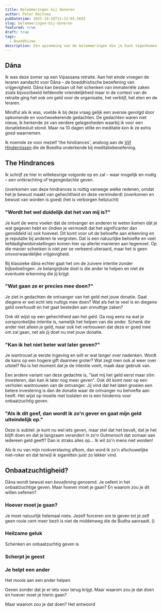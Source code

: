 ```yaml
---
title: Belemmeringen bij doneren
author: Peter Reitsma
pubDatetime: 2025-10-18T15:33:05.569Z
slug: belemmeringen-bij-doneren
featured: true
draft: true
tags:
  - Boeddhisme
description: Een opsomming van de belemmeringen die je kunt tegenkomen bij doneren.
---
```


## Dāna

Ik was deze zomer op een Vipassana retraite. Aan het einde vroegen de
leraren aandacht voor Dāna – de boeddhistische beoefening van vrijgevigheid. Dāna kan bestaan uit
het schenken van immateriële zaken zoals bijvoorbeeld liefdevolle vriendelijkheid maar in de context
van de retraite ging het ook om geld voor de organisatie, het verblijf, het eten en de leraren.

Mindful als ik was, voelde ik bij deze vraag gelijk een aversie gevolgd door opkomende en
voortwoekerende gedachten. De gedachten waren niet nieuw, ik herkende ze van eerdere
gelegenheden waarbij ik voor een donatiebesluit stond. Maar na 10 dagen stilte en meditatie kon
ik ze extra goed waarnemen.

Ik noemde ze voor mezelf 'the hindrances',
analoog aan de [Vijf Hindernissen](https://en.wikipedia.org/wiki/Five_hindrances) die de Boedha
onderkende bij meditatiebeoefening.

## The Hindrances

Ik schrijf ze hier in willekeurige volgorde op en zal – waar mogelijk en nodig – een
ontkrachting of tegengedachte geven. 

(overkomen van deze hindrances is nuttig vanwege welke
redenen, omdat het je bewust maakt van gehechtheid en deze verminderd) (overkomen en bewust van
worden is goed) (het is verborgen hebzucht)

### "Wordt het wel duidelijk dat het van mij is?"

Je kunt de wens voelen dat de ontvanger en anderen te weten komen
dát je wat gegeven hebt en (indien je vermoedt dat het significanter dan gemiddeld is) ook hoeveel.
Dit komt voor uit de behoefte aan erkenning en je reputatie bij anderen te vergroten. Dat is een
natuurlijke behoefte en veel liefdadigheidsinstellingen komen hier op allerlei manieren aan
tegemoet. Op die manier schenken is niet per se verkeerd uiteraard, maar het is geen onvoorwaardelijke
vrijgevigheid.

Bij klassieke dāna echter gaat het om de zuivere intentie zonder bijbedoelingen. Je belangrijkste
doel is die ander te helpen en niet de eventuele erkenning die jij krijgt.

### "Wat gaan ze er precies mee doen?"

Je ziet in gedachten de ontvanger van het geld met jouw donatie. Gaat diegene er wel echt iets
nuttigs mee doen? Wat als het te veel is en diegene geld overhoudt en het gaat besteden aan
onnuttige zaken?

Ook dit wijst op een gehechtheid aan het geld. Ga nog eens na wat je oorspronkelijke intentie is,
namelijk het helpen van die ander.
Schenk die ander niet alleen je geld, maar ook het vertrouwen dat deze er
goed mee om zal gaan, net als jij doet nu met jouw donatie.

### "Kan ik het niet beter wat later geven?"

Je wantrouwt je eerste ingeving en wilt er wat langer over nadenken. Wordt de kans op
een hogere gift daarmee groter? Wat zegt men ook al weer over uitstel? Nú is het moment dat je de
intentie voelt, maak daar gebruik van.

Een andere variant van deze gedachte is, "laat mij het geld eerst maar slim investeren, dan kan
ik later nog meer geven". Ook dit komt neer op een verholen wantrouwen van de ontvanger. Jij
vind dat het laten groeien een betere investering is dan de donatie waar de ontvanger nu
behoefte aan heeft. Het wijst op moeite met loslaten en is een hindernis voor onbaatzuchtig geven.

### "Als ik dit geef, dan wordt ik zo'n gever en gaat mijn geld uiteindelijk op."

Deze is subtiel: je kunt nu wel iets geven, maar stel dat het bevalt, dat je het blijft doen en 
dat je langzaam verandert in zo'n _Gutmensch_ dat zomaar aan iedereen geld geeft? Dan is straks 
alles op... Ik wil zo'n mens niet worden!

Als ik nu van mijn rookverslaving afkom, dan word ik zo'n afschuwelijke niet-roker en dat 
terwijl ik sigaretten juist zo lekker vind.

## Onbaatzuchtigheid?

Dāna wordt bewust een _beoefening_ genoemd. Je oefent in het onbaatzuchtige geven. Maar hoever 
moet je gaan? En waarom zou je dit willen oefenen? 

### Hoever moet je gaan?

Je moet natuurlijk helemaal niets. Jezelf forceren om te geven tot je zelf geen rooie cent meer 
bezit is niet de middenweg die de Budha aanraadt. ()

### Heilzame geluk

Schenken en onbaatzuchtig geven is 

### Scherpt je geest

### Je helpt een ander

Het mooie aan een ander helpen






Geven zonder 
dat je er iets voor terug krijgt. Maar waarom zou je dat doen en hoever moet je hierin gaan?



Maar waarom 
zou je dat doen? Het antwoord 
